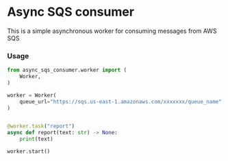 # Async SQS consumer

This is a simple asynchronous worker for consuming messages from AWS SQS

### Usage
```python
from async_sqs_consumer.worker import (
    Worker,
)

worker = Worker(
    queue_url="https://sqs.us-east-1.amazonaws.com/xxxxxxx/queue_name"
)


@worker.task("report")
async def report(text: str) -> None:
    print(text)

worker.start()

```

